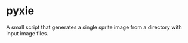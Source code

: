 pyxie
=====

A small script that generates a single sprite image from a directory with input image files.